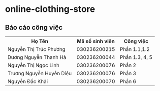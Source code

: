 # online-clothing-store
<!DOCTYPE html> 
<html> 
<body> 
<h2> Báo cáo công việc</h2> 
<table> 
<tr> 
<th>Họ Tên</th> 
<th>Mã số sinh viên</th> 
<th>Công việc</th> 
</tr> 
<tr> 
<td>Nguyễn Thị Trúc Phương</td> 
<td>030236200215</td>
 <td>Phần 1.1,1.2</td>
 </tr> 
<tr> 
<td>Dương Nguyễn Thanh Hà</td> 
<td>030236200044</td> 
<td>Phần 1.3, 4, 5</td> 
</tr> 
<tr> 
<td>Nguyễn Thị Ngọc Linh</td> 
<td>030236200076</td> 
<td>Phần 2</td> 
</tr>  
<tr> 
<td>Trương Nguyễn Huyền Diệu</td> 
<td>030236200076</td> 
<td>Phần 3</td> 
</tr> 
<tr> 
<td>Nguyễn Đắc Khải</td> 
<td>030236200070</td> 
<td>Phần 6</td> 
</tr> 
</table> 
</body> 
</html>
